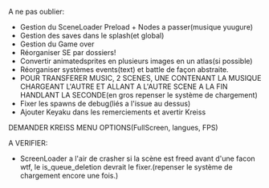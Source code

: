 A ne pas oublier:
* Gestion du SceneLoader Preload + Nodes a passer(musique yuugure)
* Gestion des saves dans le splash(et global)
* Gestion du Game over
* Réorganiser SE par dossiers!
* Convertir animatedsprites en plusieurs images en un atlas(si possible)
* Réorganiser systèmes events(text) et battle de façon abstraite.
* POUR TRANSFERER MUSIC, 2 SCENES, UNE CONTENANT LA MUSIQUE CHARGEANT L'AUTRE ET ALLANT A L'AUTRE SCENE A LA FIN HANDLANT LA SECONDE(en gros repenser le système de chargement)
* Fixer les spawns de debug(liés a l'issue au dessus)
* Ajouter Keyaku dans les remerciements et avertir Kreiss

DEMANDER KREISS MENU OPTIONS(FullScreen, langues, FPS)


A VERIFIER:
* ScreenLoader a l'air de crasher si la scène est freed avant d'une facon wtf, le is_queue_deletion devrait le fixer.(repenser le système de chargement encore une fois.)
